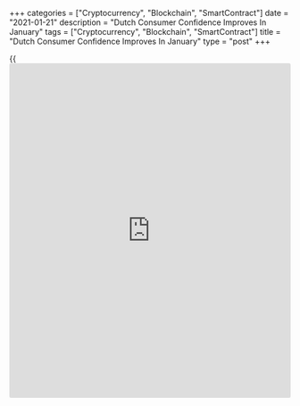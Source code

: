 +++
categories = ["Cryptocurrency", "Blockchain", "SmartContract"]
date = "2021-01-21"
description = "Dutch Consumer Confidence Improves In January"
tags = ["Cryptocurrency", "Blockchain", "SmartContract"]
title = "Dutch Consumer Confidence Improves In January"
type = "post"
+++

{{<iframe id="large-banner" src="https://www.bounty.group/#slide=26.0" width="100%" height="600" scrolling="no" style="border: 0px solid rgb(216, 221, 230); border-radius: 3px;">}}

The Netherlands' consumer confidence improved slightly in January, but
remained negative, data from the Central Bureau of Statistics showed on
Thursday.

Another report from the statistical office showed that household
spending declined at a softer pace in November, as consumers spend less
on services.

The consumer confidence index rose to -19 in January from -20 in
December. The score was below the 20-year average of -7 points.

Among components, the economic climate index fell to -39 in January from
-40 in November. The assessment of the future economic climate was less
gloomy and consumers' opinion on the past economic situation was
slightly more negative.

The indicator for willingness to buy remained unchanged at -6 in
January.

Consumer spending declined 6.5 percent yearly in November, following a
6.8 percent fall in October. This was the ninth consecutive fall.

For comments and feedback [contact](https://www.playgroundfx.com/contact/): editorial@rtt[news](https://www.letsplayfx.com/blog/forex-news-website/).com

[Economic News][1]

 **What parts of the world are seeing the best (and worst) economic
performances lately? Click[here][2] to check out our [Econ Scorecard][2]
and find out! See up-to-the-moment [ranking](https://www.playgroundfx.com/blog/crypto-exchange-ranking/)s for the best and worst
performers in [GDP][3], [unemployment rate][4], [inflation][5] and much
more.**

   1. www.rtt[news](https://www.letsplayfx.com/blog/forex-news-website/).com/Content/EconomicNews.aspx
   2. www.rtt[news](https://www.letsplayfx.com/blog/forex-news-website/).com/economic-scorecard/world-rank/PPI/highest-performance.aspx
   3. www.rtt[news](https://www.letsplayfx.com/blog/forex-news-website/).com/economic-scorecard/world-rank/GDP/highest-performance.aspx
   4. www.rtt[news](https://www.letsplayfx.com/blog/forex-news-website/).com/economic-scorecard/world-rank/unemployment-rate/lowest-performance.aspx
   5. www.rtt[news](https://www.letsplayfx.com/blog/forex-news-website/).com/economic-scorecard/world-rank/CPI/highest-performance.aspx